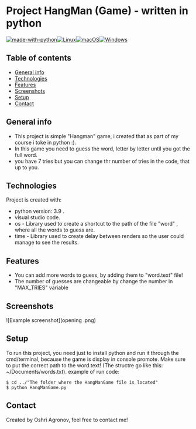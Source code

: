 # Project HangMan (Game) - written in python
[![made-with-python](https://img.shields.io/badge/Made%20with-Python-1f425f.svg)](https://www.python.org/)[![Linux](https://svgshare.com/i/Zhy.svg)](https://svgshare.com/i/Zhy.svg)[![macOS](https://svgshare.com/i/ZjP.svg)](https://svgshare.com/i/ZjP.svg)[![Windows](https://svgshare.com/i/ZhY.svg)](https://svgshare.com/i/ZhY.svg)
## Table of contents
* [General info](#general-info)
* [Technologies](#technologies)
* [Features](#features)
* [Screenshots](#screenshots)
* [Setup](#setup)
* [Contact](#contact)

## General info
- This project is simple "Hangman" game, i created that as part of my course i toke in python :).
- In this game you need to guess the word, letter by letter until you got the full word.
- you have 7 tries but you can change thr number of tries in the code, that up to you.
	
## Technologies
Project is created with:
* python version: 3.9 .
* visual studio code.
* os - Library used to create a shortcut to the path of the file "word" , where all the words to guess are.
* time - Library used to create delay between renders so the user could manage to see the results.

## Features
- You can add more words to guess, by adding them to "word.text" file!
- The number of guesses are changeable by change the number in "MAX_TRIES" variable

## Screenshots
![Example screenshot](opening .png)

## Setup
To run this project, you need just to install python and run it through the cmd/terminal, because the game is display in console promote.
Make sure to put the correct path to the word.text! (The structre go like this: ~/Documents/words.txt).
example of run code:
```
$ cd ../"The folder where the HangManGame file is located"
$ python HangManGame.py
```
## Contact
Created by Oshri Agronov, feel free to contact me!
